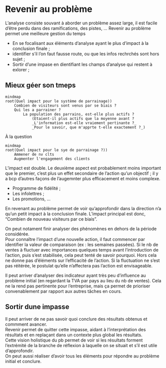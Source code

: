 # Revenir au problème
L’analyse consiste souvant à aborder un problème assez large, il est facile d’être perdu dans des ramifications, des pistes, … Revenir au problème permet une meilleure gestion du temps
* En se focalisant aux éléments d’analyse ayant le plus d’impact à la conclusion finale ;
* identifier s’il l’on faut fausse route, ou que les infos rechrchés sont hors sujet ;
* Sortir d’une impase en dientifiant les champs d’analyse qui restent à exlorer ;

## Mieux géer son tmeps
```mermaid
mindmap
root(Quel impact pour le système de parrainage))
    Combien de visiteurs sont venus par se biais ?
    Qui les a parrainer ?
        La population des parrains, est-elle plus actifs ?
            (Etaient-il plus actifs que la moyenne avant ?  
            _L'information est-elle vraiement pertinante ?_  
            _Pour le savoir, que m'apprte t-elle exactement ?_)
```
À la question
```mermaid
mindmap
root(Quel impact pour le sye de parrainage ?))
    Ammener de nv clts
    Augmenter l'engagement des clients
```
L’impact est double. Le deuxième aspect est probablement moins important que le premier, c’est plus un effet secondaire de l’action qu’un objectif ; il y a bcp d’autres façons de l’augemnter plus efficacement et moins complexe.
* Programme de fidélité ;
* Les infolettres ;
* Les promotions, …

En revenant au problème permet de voir qu’approfondir dans la direction n’a qu’un petit impact à la conclusion finale. L’impact principal est donc, “Combien de nouveau visiteurs par ce biais”.  

On peut notament finir analyser des phénomènes en dehors de la période considérée.  
Pour connaître l’impact d’une nouvelle action, il faut commencer par identifier la valeur de comparaison (ex : les semaines passées). Si le nb de ventes à fluctuer avec importances quelques temps avant l’introduction de l’action, puis s’est stabilisée, cela peut tenté de savoir pourquoi. Hors cela ne donne pas d’éléments sur l’efficacité de l’action. Si la fluctuation ne s’est pas réitérée, le postulat qu’elle n’affectera pas l’action est envisageable.  

Il peut arriver d’analyser des indicateur ayant très peu d’influence au problème initial (en regardant la TVA par pays au lieu du nb de ventes). Cela ne la rend pas pertinente pour l’entreprise, mais ça permet de prioriser convenablement par rapport aux autres tâches en cours.

## Sortir dune impasse
Il peut arriver de ne pas savoir quoi conclure des résultats obtenus et commment avancer.  
Revenir permet de quitter cette impasse, aidant à l’interprétation des résultats et en replaçant dans un contexte plus global les résultats.  
Cette vision holistique du pb permet de voir si les résultats forment l’extrémité de la branche de réflexion à laquelle on se situait et s’il est utile d’approfondir.  
On peut aussi réaliser d’avoir tous les éléments pour répondre au problème initial et conclure.